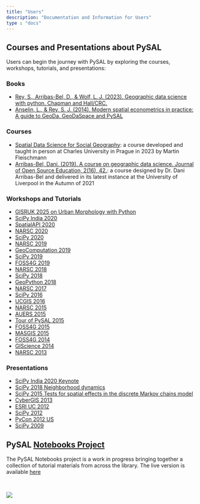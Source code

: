 ```yaml
---
title: "Users"
description: "Documentation and Information for Users"
type : "docs"
---
```


## Courses and Presentations about PySAL

Users can begin the journey with PySAL by exploring the courses,
workshops, tutorials, and presentations:

### Books
-   [Rey, S., Arribas-Bel, D., & Wolf, L. J. (2023). Geographic data science with python. Chapman and Hall/CRC.](https://geographicdata.science/book/intro.html)
-   [Anselin, L., & Rey, S. J. (2014). Modern spatial econometrics in practice: A guide to GeoDa, GeoDaSpace and PySAL](https://www.google.com/books/edition/Modern_Spatial_Econometrics_in_Practice/MBLwrQEACAAJ?hl=en)

### Courses
-   [Spatial Data Science for Social Geography](https://martinfleischmann.net/sds/): a course developed and taught in person at Charles University in Prague in 2023 by Martin Fleischmann
-   [Arribas-Bel, Dani. (2019). A course on geographic data science. Journal of Open Source Education, 2(16), 42.](https://darribas.org/gds_course/content/home.html): a course designed by Dr. Dani Arribas-Bel and delivered in its latest instance at the University of Liverpool in the Autumn of 2021


###  Workshops and Tutorials
-   [GISRUK 2025 on Urban Morphology with Python](https://github.com/martinfleis/gisruk2025)
-   [SciPy India 2020](https://github.com/sjsrey/2020-scipy-india)
-   [SpatialAPI 2020](https://www.youtube.com/watch?v=xhZ1Tl6BBwk&feature=youtu.be)
-   [NARSC 2020](https://github.com/sjsrey/pysal-narsc20)
-   [SciPy 2020](https://github.com/knaaptime/pysal-scipy20)
-   [NARSC 2019](https://github.com/sjsrey/pysalnarsc19)
-   [GeoComputation 2019](https://github.com/sjsrey/pysalworkshop/tree/2019-geocomputation)
-   [SciPy 2019](https://github.com/pysal/scipy2019-intermediate-gds)
-   [FOSS4G 2019](https://github.com/sjsrey/pysalfoss4g19)
-   [NARSC 2018](https://github.com/sjsrey/pysalnarsc18)
-   [SciPy 2018](https://www.youtube.com/watch?v=kJXUUO5M4ok)
-   [GeoPython 2018](https://github.com/ljwolf/geopython)
-   [NARSC 2017](https://github.com/sjsrey/pysalnarsc17)
-   [SciPy 2016](https://www.youtube.com/watch?v=TY4QWnnd4jY)
-   [UCGIS 2016](https://github.com/sjsrey/ucgis_workshop_2016)
-   [NARSC 2015](https://github.com/sjsrey/pysal_narsc_2015)
-   [AUERS 2015](https://github.com/pysal/notebooks/tree/aerus2015)
-   [Tour of PySAL 2015](https://www.youtube.com/watch?v=vXnEH5pFxtY)
-   [FOSS4G
    2015](https://2015.foss4g-na.org/session/hands-introduction-spatial-data-analysis-python)
-   [MASGIS 2015](https://github.com/pysal/notebooks/tree/masgis_2015)
-   [FOSS4G 2014](https://github.com/sjsrey/foss4g14)
-   [GIScience
    2014](https://github.com/pysal/notebooks/tree/giscience14)
-   [NARSC 2013](https://github.com/sjsrey/narsc2013_pysal_workshop)

### Presentations

-   [SciPy India 2020 Keynote](https://www.google.com/url?sa=t&rct=j&q=&esrc=s&source=web&cd=&cad=rja&uact=8&ved=2ahUKEwje5YHL6-ztAhVUCjQIHZgdDhYQtwIwAHoECAUQAg&url=https%3A%2F%2Fwww.youtube.com%2Fwatch%3Fv%3DC4vKO5qTPhI&usg=AOvVaw1UUbeoNWY9jNxZgcdhi88x)
-   [SciPy 2018 Neighborhood
    dynamics](https://www.youtube.com/watch?v=VWMj_rNb0io)
-   [SciPy 2015 Tests for spatial effects in the discrete Markov chains
    model](https://www.youtube.com/watch?v=rfQ0LIaOgQs)
-   [CyberGIS 2013](https://www.youtube.com/watch?v=piB7zTADzcE)
-   [ESRI UC
    2012](http://video.esri.com/watch/1925/integrating-open_dash_source-statistical-packages-with-arcgis)
-   [SciPy 2012](https://www.youtube.com/watch?v=FN1nH4Fkd_Y)
-   [PyCon 2012
    US](http://pyvideo.org/video/676/python-for-data-lovers-explore-it-analyze-it-m)
-   [SciPy 2009](https://archive.org/details/scipy09_day2_10-Serge_Rey)



## PySAL [Notebooks Project](https://pysal.github.io/notebooks)

The PySAL Notebooks project is a work in progress bringing together a collection of tutorial materials from across the library. The live version is available [here](https://pysal.github.io/notebooks)

<br>

![](/pysal-notebooks.png)


